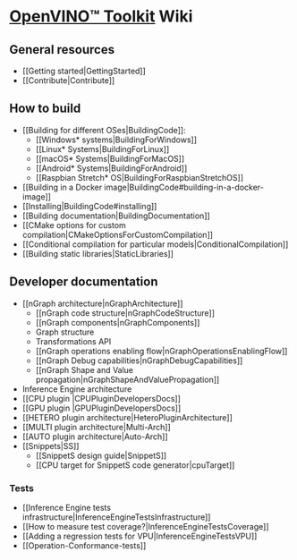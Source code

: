 # [OpenVINO™ Toolkit](https://docs.openvino.ai/) Wiki

## General resources

* [[Getting started|GettingStarted]]
* [[Contribute|Contribute]]

## How to build

* [[Building for different OSes|BuildingCode]]:
  * [[Windows* systems|BuildingForWindows]]
  * [[Linux* Systems|BuildingForLinux]]
  * [[macOS* Systems|BuildingForMacOS]]
  * [[Android* Systems|BuildingForAndroid]]
  * [[Raspbian Stretch* OS|BuildingForRaspbianStretchOS]]
* [[Building in a Docker image|BuildingCode#building-in-a-docker-image]]
* [[Installing|BuildingCode#installing]]
* [[Building documentation|BuildingDocumentation]]
* [[CMake options for custom compilation|CMakeOptionsForCustomCompilation]]
* [[Conditional compilation for particular models|ConditionalCompilation]]
* [[Building static libraries|StaticLibraries]]

## Developer documentation

* [[nGraph architecture|nGraphArchitecture]]
    * [[nGraph code structure|nGraphCodeStructure]]
    * [[nGraph components|nGraphComponents]]
    * Graph structure
    * Transformations API
    * [[nGraph operations enabling flow|nGraphOperationsEnablingFlow]]
    * [[nGraph Debug capabilities|nGraphDebugCapabilities]]
    * [[nGraph Shape and Value propagation|nGraphShapeAndValuePropagation]]
* Inference Engine architecture
* [[CPU plugin |CPUPluginDevelopersDocs]]
* [[GPU plugin |GPUPluginDevelopersDocs]]
* [[HETERO plugin architecture|HeteroPluginArchitecture]]
* [[MULTI plugin architecture|Multi-Arch]]
* [[AUTO plugin architecture|Auto-Arch]]
* [[Snippets|SS]]
    * [[SnippetS design guide|SnippetS]]
    * [[CPU target for SnippetS code generator|cpuTarget]]

### Tests

* [[Inference Engine tests infrastructure|InferenceEngineTestsInfrastructure]]
* [[How to measure test coverage?|InferenceEngineTestsCoverage]]
* [[Adding a regression tests for VPU|InferenceEngineTestsVPU]]
* [[Operation-Conformance-tests]]
